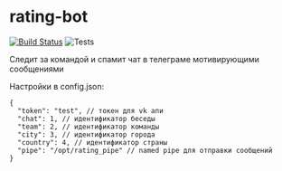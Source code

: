 # rating-bot

[![Build Status](https://travis-ci.org/atanana/rating-bot.svg?branch=master)](https://travis-ci.org/atanana/rating-bot) ![Tests](https://github.com/atanana/rating-bot/workflows/Tests/badge.svg)

Следит за командой и спамит чат в телеграме мотивирующими сообщениями

Настройки в config.json:

    {
      "token": "test", // токен для vk апи
      "chat": 1, // идентификатор беседы
      "team": 2, // идентификатор команды
      "city": 3, // идентификатор города
      "country": 4, // идентификатор страны
      "pipe": "/opt/rating_pipe" // named pipe для отправки сообщений
    }
